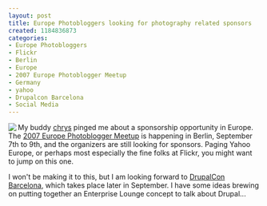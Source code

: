 ```yaml
--- 
layout: post
title: Europe Photobloggers looking for photography related sponsors
created: 1184836873
categories: 
- Europe Photobloggers
- Flickr
- Berlin
- Europe
- 2007 Europe Photoblogger Meetup
- Germany
- yahoo
- Drupalcon Barcelona
- Social Media
---
```

<img src="/sites/bmannconsulting.com/files/ep_logo.gif" border="0" align="left" /><p>My buddy <a href="http://www.exposur3.com/">chrys</a> pinged me about a sponsorship opportunity in Europe. The <a href="http://www.europephotobloggers.org/2007meetup">2007 Europe Photoblogger Meetup</a> is happening in Berlin, September 7th to 9th, and the organizers are still looking for sponsors. Paging Yahoo Europe, or perhaps most especially the fine folks at Flickr, you might want to jump on this one.</p><p>I won&#39;t be making it to this, but I am looking forward to <a href="http://barcelona2007.drupalcon.org">DrupalCon Barcelona</a>, which takes place later in September. I have some ideas brewing on putting together an Enterprise Lounge concept to talk about Drupal... </p>
